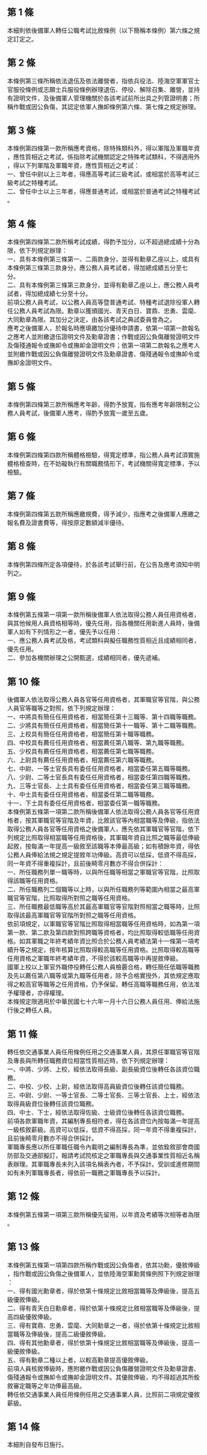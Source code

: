 第 1 條
-------
本細則依後備軍人轉任公職考試比敘條例（以下簡稱本條例）第六條之規  
定訂定之。

第 2 條
-------
本條例第三條所稱依法退伍及依法離營者，指依兵役法、陸海空軍軍官士  
官服役條例或志願士兵服役條例辦理退伍、停役、解除召集、離營，並持  
有證明文件，及後備軍人管理機關於各該考試前所出具之列管證明書；所  
稱作戰或因公負傷，其認定依軍人撫卹條例第六條、第七條之規定辦理。

第 3 條
-------
本條例第四條第一款所稱應考資格，除特殊類科外，得以軍階及軍職年資  
，應性質相近之考試，係指除考試機關認定之特殊考試類科，不得適用外  
，得以下列軍階及軍職年資，應性質相近之考試：  
一、曾任中尉以上三年者，得應高等考試三級考試，或相當於高等考試三  
    級考試之特種考試。  
二、曾任中士以上三年者，得應普通考試，或相當於普通考試之特種考試  
    。

第 4 條
-------
本條例第四條第二款所稱考試成績，得酌予加分，以不超過總成績十分為  
限，依下列規定辦理：  
一、具有本條例第三條第一、二兩款身分，並得有勳章乙座以上，或具有  
    本條例第三條第三款身分，應公務人員考試者，得加總成績五分至七  
    分。  
二、具有本條例第三條第三款身分，並得有勳章乙座以上，應公務人員考  
    試者，得加總成績七分至十分。  
前項公務人員考試，以公務人員高等暨普通考試、特種考試退除役軍人轉  
任公務人員考試為限。勳章以獲頒國光、青天白日、寶鼎、忠勇、雲麾、  
大同勳章為限。其加分之決定，由各該考試之典試委員會為之。  
應考之後備軍人，於報名時應填繳加分優待申請書，依第一項第一款報名  
之應考人並附繳退伍證明文件及勳章證書；作戰或因公負傷離營證明文件  
及傷殘通報令或撫卹令或撫卹金證明文件；依第一項第二款報名之應考人  
並附繳作戰或因公負傷離營證明文件及勳章證書、傷殘通報令或撫卹令或  
撫卹金證明文件。

第 5 條
-------
本條例第四條第三款所稱應考年齡，得酌予放寬，指有應考年齡限制之公  
務人員考試，後備軍人應考，得酌予放寬一歲至五歲。

第 6 條
-------
本條例第四條第四款所稱體格檢驗，得寬定標準，指公務人員考試須實施  
體格檢查時，在不妨礙執行有關職務情形下，考試機關得寬定標準，予以  
檢驗。

第 7 條
-------
本條例第四條第五款所稱應繳規費，得予減少，指應考之後備軍人應繳之  
報名費及證書費等，得按原定數額減半優待。

第 8 條
-------
本條例第四條所定各項優待，於各該考試舉行前，在公告及應考須知中明  
列之。

第 9 條
-------
本條例第五條第一項第一款所稱後備軍人依法取得公務人員任用資格者，  
與其他候用人員資格相等時，優先任用，指各機關任用新進人員時，後備  
軍人如有下列情形之一者，優先予以任用：  
一、應公務人員考試及格，考試類科與擬任職務性質相近且成績相同者，  
    優先任用。  
二、參加各機關辦理之公開甄選，成績相同者，優先遞補。

第 10 條
--------
後備軍人依法取得公務人員各官等任用資格者，其軍職官等官階，與公務  
人員官等職等之對照，依下列規定辦理：  
一、中將具有簡任任用資格者，相當簡任第十三職等、第十四職等職務。  
二、少將具有簡任任用資格者，相當簡任第十一職等、第十二職等職務。  
三、上校具有簡任任用資格者，相當簡任第十職等職務。  
四、中校具有薦任任用資格者，相當薦任第八職等、第九職等職務。  
五、少校具有薦任任用資格者，相當薦任第七職等職務。  
六、上尉具有薦任任用資格者，相當薦任第六職等職務。  
七、中尉、一等士官長具有委任任用資格者，相當委任第五職等職務。  
八、少尉、二等士官長具有委任任用資格者，相當委任第四職等職務。  
九、三等士官長、上士具有委任任用資格者，相當委任第三職等職務。  
十、中士具有委任任用資格者，相當委任第二職等職務。  
十一、下士具有委任任用資格者，相當委任第一職等職務。  
本條例第五條第一項第二款所稱後備軍人依法取得公務人員各官等任用資  
格者，按其軍職官等官階及年資，比敘該官等內相當職等及俸級，指依法  
取得公務人員各官等任用資格之後備軍人，應先依其軍職官等官階，依下  
列規定比照取得相當職等任用資格後，其軍職年資自比照之職等最低俸級  
起敘，按每滿一年提高一級敘至該職等本俸最高級；如有積餘年資，得依  
公務人員俸給法規之規定提敘年功俸級。高資可以低採，低資不得高採，  
同一年資不得重複採計，且前後畸零月數亦不得合併採計：  
一、所任職務列單一職等時，以與所任職等相當之軍職官等官階，比照取  
    得該職等任用資格。  
二、所任職務列二個職等以上時，以與所任職務列等範圍內相當之最高軍  
    職官等官階，比照取得所對照之職等任用資格。  
三、所任職務最低職等高於其最高軍職官等官階對照相當之職等時，比照  
    取得該最高軍職官等官階所對照之職等任用資格。  
依前項規定，以軍職官等官階比照取得相當職等任用資格時，如為第一項  
第一款、第二款及第四款對照跨職等資格者，均比照取得較低職等任用資  
格。如其軍職之年終考績年資比照合於公務人員考績法第十一條第一項考  
績升等之規定，按年核算比照取得較高職等任用資格。比照取得較高職等  
任用資格之軍職年終考績年資，不得於該較高職等中再提敘俸級。  
國軍上校以上軍官外職停役轉任公務人員檢覈合格，轉任簡任低職等職務  
及先以薦任第八職等或第九職等任用者，除予合格實授外，其依規定應取  
得之較高官等職等之任用資格，仍予保留。轉任高職等職務任用，依法准  
予權理者，亦得權理。  
本條規定限適用於中華民國七十六年一月十六日公務人員任用、俸給法施  
行後之轉任人員。

第 11 條
--------
轉任依交通事業人員任用條例任用之交通事業人員，其原任軍職官等官階  
及專長與所轉任職務資位相當性質相近時，依下列規定辦理：  
一、中將、少將、上校，經依法取得長級、副長級資位後轉任各該資位職  
    務。  
二、中校、少校、上尉，經依法取得高員級資位後轉任該資位職務。  
三、中尉、少尉、一等士官長、二等士官長、三等士官長、上士，經依法  
    取得員級資位後轉任該資位職務。  
四、中士、下士，經依法取得佐級、士級資位後轉任各該資位職務。  
前項各款軍職年資，其編制專長相符者，得在各該資位內按每滿一年提高  
一級核敘薪級。高資可以低採，低資不得高採，同一年資不得重複採計，  
且前後畸零月數亦不得合併採計。  
軍職專長應以所任軍職任職令內載明之編制專長為準，並依銓敘部會商國  
防部及交通部擬訂，報請考試院核定之軍職專長與交通事業性質相近名稱  
表辦理。其軍職專長未列入該項名稱表內者，不予採計。受訓或進修期間  
如有未列軍職專長者，得依前一職務之軍職專長予以採計。

第 12 條
--------
本條例第五條第一項第三款所稱優先留用，以年資及考績等次相等者為限  
。

第 13 條
--------
本條例第五條第一項第四款所稱作戰或因公負傷者，依其功勳，優敘俸級  
，指作戰或因公負傷之後備軍人，並依陸海空軍勳賞條例照下列規定辦理  
：  
一、得有國光勳章者，得於依第十條規定比敘相當職等及俸級後，提高五  
    級優敘俸級。  
二、得有青天白日勳章者，得於依第十條規定比敘相當職等及俸級後，提  
    高四級優敘俸級。  
三、得有寶鼎、忠勇、雲麾、大同勳章之一者，得於依第十條規定比敘相  
    當職等及俸級後，提高二級優敘俸級。  
四、得有其他勳章者，得於依第十條規定比敘相當職等及俸級後，提高一  
    級優敘俸級。  
五、得有勳章二種以上者，以較高勳章提高優敘俸級。  
前項人員核敘俸級時，應附繳作戰或因公負傷離營證明文件及勳章證書、  
傷殘通報令或撫卹令或撫卹金證明文件。其優敘俸級，均不得超過其所銓  
敘審定職等之年功俸最高級。  
轉任依交通事業人員任用條例任用之交通事業人員，比照前二項規定優敘  
薪級。

第 14 條
--------
本細則自發布日施行。

